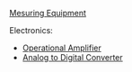 

[Mesuring Equipment](equipment.md)

Electronics:

- [Operational Amplifier](opamp.md)
- [Analog to Digital Converter](adc.md)